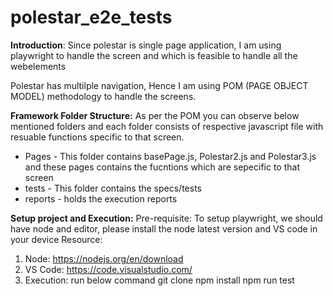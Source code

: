 # polestar_e2e_tests
**Introduction**:
Since polestar is single page application, I am using playwright to handle the screen and which is feasible to handle all the webelements

Polestar has multilple navigation, Hence I am using POM (PAGE OBJECT MODEL) methodology to handle the screens.

**Framework Folder Structure:**
As per the POM you can observe below mentioned folders and each folder consists of respective javascript file with resuable functions specific to that screen.
- Pages - This folder contains basePage.js, Polestar2.js and Polestar3.js and these pages contains the fucntions which are sepecific to that screen
- tests - This folder contains the specs/tests
- reports - holds the execution reports

**Setup project and Execution:**
Pre-requisite: To setup playwright, we should have node and editor, please install the node latest version and VS code in your device
Resource: 
1. Node: https://nodejs.org/en/download
2. VS Code: https://code.visualstudio.com/
3. Execution: run below command
   git clone
   npm install
   npm run test
   
   

   

